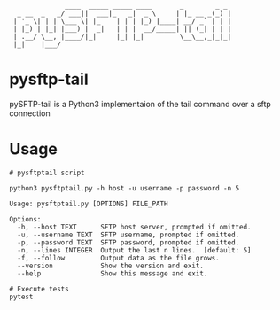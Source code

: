                  ____  _____ _____ ____       _        _ _
      _ __  _   _/ ___||  ___|_   _|  _ \     | |_ __ _(_) |
     | '_ \| | | \___ \| |_    | | | |_) |____| __/ _` | | |
     | |_) | |_| |___) |  _|   | | |  __/_____| || (_| | | |
     | .__/ \__, |____/|_|     |_| |_|         \__\__,_|_|_|
     |_|    |___/

# pysftp-tail
pySFTP-tail is a Python3 implementaion of the tail command over a sftp connection

# Usage

```
# pysftptail script

python3 pysftptail.py -h host -u username -p password -n 5

Usage: pysftptail.py [OPTIONS] FILE_PATH

Options:
  -h, --host TEXT      SFTP host server, prompted if omitted.
  -u, --username TEXT  SFTP username, prompted if omitted.
  -p, --password TEXT  SFTP password, prompted if omitted.
  -n, --lines INTEGER  Output the last n lines.  [default: 5]
  -f, --follow         Output data as the file grows.
  --version            Show the version and exit.
  --help               Show this message and exit.

# Execute tests
pytest

```
